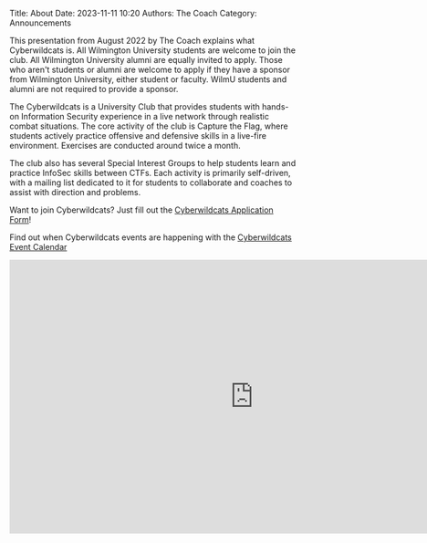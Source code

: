 Title: About
Date: 2023-11-11 10:20
Authors: The Coach
Category: Announcements

This presentation from August 2022 by The Coach  explains what Cyberwildcats is.  All Wilmington University students are welcome to join the club.  All Wilmington University alumni are equally invited to apply.  Those who aren't students or alumni are welcome to apply if they have a sponsor from Wilmington University, either student or faculty.  WilmU students and alumni are not required to provide a sponsor.

The Cyberwildcats is a University Club that provides students with hands-on Information Security experience in a live network through realistic combat situations. The core activity of the club is Capture the Flag, where students actively practice offensive and defensive skills in a live-fire environment. Exercises are conducted around twice a month.

The club also has several Special Interest Groups to help students learn and practice InfoSec skills between CTFs. Each activity is primarily self-driven, with a mailing list dedicated to it for students to collaborate and coaches to assist with direction and problems. 

Want to join Cyberwildcats?  Just fill out the [Cyberwildcats Application Form](http://www.cyberwildcats.net/apply)!

Find out when Cyberwildcats events are happening with the [Cyberwildcats Event Calendar](https://calendar.google.com/calendar/embed?src=cyberwildcats%40gmail.com&ctz=America%2FNew_York)

<iframe width="853" height="480" src="https://www.youtube.com/embed/LkLQHBhSUqM" title="Cyber Wildcats Info Session" frameborder="0" allow="accelerometer; autoplay; clipboard-write; encrypted-media; gyroscope; picture-in-picture; web-share" allowfullscreen></iframe>